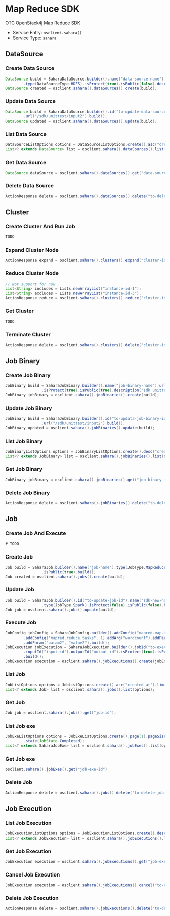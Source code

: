 # Map Reduce SDK

OTC OpenStack4j Map Reduce SDK
- Service Entry: `osclient.sahara()`
- Service Type: `sahara`


## DataSource
### Create Data Source
```java
DataSource build = SaharaDataSource.builder().name("data-source-name").url("/sdk/unittest/input")
		.type(DataSourceType.HDFS).isProtect(true).isPublic(false).description("sdk unittests").build();
DataSource created = osclient.sahara().dataSources().create(build);
```

### Update Data Source
```java
DataSource build = SaharaDataSource.builder().id("to-update-data-source-id").name("sdk-new-name")
		.url("/sdk/unittest/input2").build();
DataSource updated = osclient.sahara().dataSources().update(build);
```


### List Data Source
```java
DataSourceListOptions options = DataSourceListOptions.create().asc("created_at").limit(10);
List<? extends DataSource> list = osclient.sahara().dataSources().list(options);
```

### Get Data Source
```java
DataSource dataSource = osclient.sahara().dataSources().get("data-source-id");
```

### Delete Data Source
```java
ActionResponse delete = osclient.sahara().dataSources().delete("to-delete-data-source-id");
```

## Cluster
### Create Cluster And Run Job
```java
TODO
```

### Expand Cluster Node
```java
ActionResponse expand = osclient.sahara().clusters().expand("cluster-id", 3);
```

### Reduce Cluster Node
```java
// Not support for now
List<String> includes = Lists.newArrayList("instance-id-1");
List<String> excludes = Lists.newArrayList("instance-id-3");
ActionResponse reduce = osclient.sahara().clusters().reduce("cluster-id", 3, includes, excludes);
```

### Get Cluster
```java
TODO
```

### Terminate Cluster
```java
ActionResponse delete = osclient.sahara().clusters().delete("cluster-id");
```


## Job Binary
### Create Job Binary
```java
JobBinary build = SaharaJobBinary.builder().name("job-binary-name").url("/sdk/unittest/input")
				.isProtect(true).isPublic(true).description("sdk unittests").build();
JobBinary jobBinary = osclient.sahara().jobBinaries().create(build);
```

### Update Job Binary
```java
JobBinary build = SaharaJobBinary.builder().id("to-updata-job-binary-id").name("sdk-new-name")
				.url("/sdk/unittest/input2").build();
JobBinary updated = osclient.sahara().jobBinaries().update(build);
```

### List Job Binary
```java
JobBinaryListOptions options = JobBinaryListOptions.create().desc("created_at").limit(10);
List<? extends JobBinary> list = osclient.sahara().jobBinaries().list(options);
```

### Get Job Binary
```java
JobBinary jobBinary = osclient.sahara().jobBinaries().get("job-binary-id");
```

### Delete Job Binary
```java
ActionResponse delete = osclient.sahara().jobBinaries().delete("to-delete-job-binary-id");
```


## Job
### Create Job And Execute
```java
# TODO
```

### Create Job
```java
Job build = SaharaJob.builder().name("job-name").type(JobType.MapReduce).description("sdk unittest").isProtect(true)
				.isPublic(true).build();
Job created = osclient.sahara().jobs().create(build);
```

### Update Job
```java
Job build = SaharaJob.builder().id("to-update-job-id").name("sdk-new-name").description("updated desc")
				.type(JobType.Spark).isProtect(false).isPublic(false).build();
Job job = osclient.sahara().jobs().update(build);
```

### Execute Job
```java
JobConfig jobConfig = SaharaJobConfig.builder().addConfig("mapred.map.tasks", 1)
		.addConfig("mapred.reduce.tasks", 1).addArg("wordcount").addParam("param1", "value1")
		.addParam("param2", "value2").build();
JobExecution jobExecution = SaharaJobExecution.builder().jobId("to-execute-job-id").clusterId("cluster-id")
		.inputId("input-id").outputId("output-id").isProtect(true).isPublic(true).setJobConfig(jobConfig)
		.build();
JobExecution execution = osclient.sahara().jobExecutions().create(jobExecution);
```

### List Job
```java
JobListOptions options = JobListOptions.create().asc("created_at").limit(10);
List<? extends Job> list = osclient.sahara().jobs().list(options);
```

### Get Job
```java
Job job = osclient.sahara().jobs().get("job-id");
```

### List Job exe
```java
JobExeListOptions options = JobExeListOptions.create().page(1).pageSize(20).clusterId("cluster-id")
		.state(JobState.Completed);
List<? extends SaharaJobExe> list = osclient.sahara().jobExes().list(options);
```

### Get Job exe
```java
osclient.sahara().jobExes().get("job-exe-id")
```

### Delete Job
```java
ActionResponse delete = osclient.sahara().jobs().delete("to-delete-job-id");
```


## Job Execution
### List Job Execution
```java
JobExecutionListOptions options = JobExecutionListOptions.create().desc("created_at").limit(10);
List<? extends JobExecution> list = osclient.sahara().jobExecutions().list(options);
```

### Get Job Execution
```java
JobExecution execution = osclient.sahara().jobExecutions().get("job-execution-id");
```

### Cancel Job Execution
```java
JobExecution execution = osclient.sahara().jobExecutions().cancel("to-cancel-job-execution-id");
```

### Delete Job Execution
```java
ActionResponse delete = osclient.sahara().jobExecutions().delete("to-delete-job-execution-id");
```